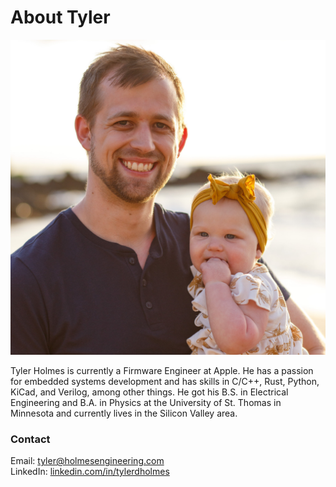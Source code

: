 
# About Tyler

![alt text][Tyler Picture]

Tyler Holmes is currently a Firmware Engineer at Apple.
He has a passion for embedded systems development and has skills in C/C++, Rust, Python, KiCad, and Verilog, among other things.
He got his B.S. in Electrical Engineering and B.A. in Physics at the University of St. Thomas in Minnesota and currently lives in the Silicon Valley area.

### Contact

Email: <tyler@holmesengineering.com> <br/>
LinkedIn: [linkedin.com/in/tylerdholmes](https://www.linkedin.com/in/tylerdholmes)

[Tyler Picture]: https://raw.githubusercontent.com/TDHolmes/tdholmes.github.io/master/_pictures/tyler_hawaii.jpg "Tyler with his daughter in Hawaii"
